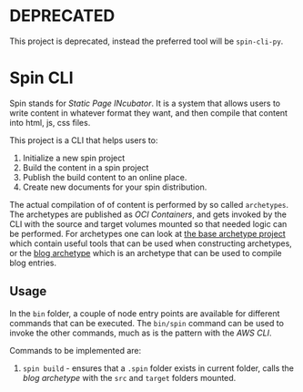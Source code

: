 # DEPRECATED

This project is deprecated, instead the preferred tool will be `spin-cli-py`.

# Spin CLI

Spin stands for *Static Page INcubator*. It is a system that allows users to write content in whatever format they want, and then compile that content into html, js, css files. 

This project is a CLI that helps users to:

1. Initialize a new spin project
2. Build the content in a spin project
3. Publish the build content to an online place.
4. Create new documents for your spin distribution.

The actual compilation of of content is performed by so called `archetypes`. The archetypes are published as *OCI Containers*, and gets invoked by the CLI with the source and target volumes mounted so that needed logic can be performed. For archetypes one can look at [the base archetype project](https://github.com/ruffythepirate/spin-archetype-base) which contain useful tools that can be used when constructing archetypes, or the [blog archetype](https://github.com/ruffythepirate/spin-archetype-blog) which is an archetype that can be used to compile blog entries.

## Usage

In the `bin` folder, a couple of node entry points are available for different commands that can be executed. The `bin/spin` command can be used to invoke the other commands, much as is the pattern with the *AWS CLI*. 

Commands to be implemented are:
1. `spin build` - ensures that a `.spin` folder exists in current folder, calls the *blog archetype* with the `src` and `target` folders mounted.
